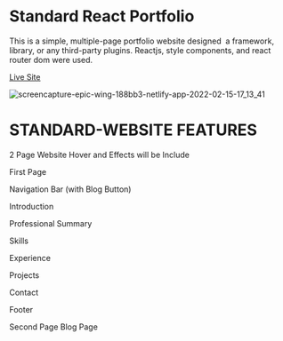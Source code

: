 # Standard React Portfolio

This is a simple, multiple-page portfolio website designed  a framework, library, or any third-party plugins. Reactjs, style components, and react router dom were used.

[Live Site](https://standard-react-portfolio.netlify.app/)

![screencapture-epic-wing-188bb3-netlify-app-2022-02-15-17_13_41](https://user-images.githubusercontent.com/45326654/154051085-5ce03b8f-d07e-4469-9776-c74836fd2153.png)

# STANDARD-WEBSITE FEATURES

2 Page Website
Hover and Effects will be Include

First Page

Navigation Bar (with Blog Button)

Introduction

Professional Summary

Skills

Experience

Projects

Contact

Footer

Second Page
Blog Page
